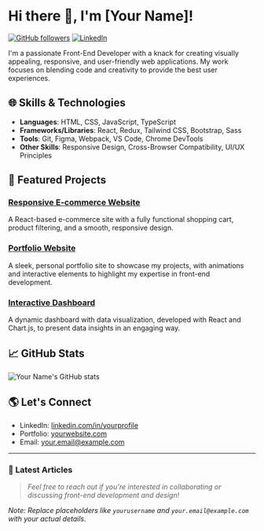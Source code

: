 # Hi there 👋, I'm [Your Name]!

[![GitHub followers](https://img.shields.io/github/followers/yourusername?label=Follow&style=social)](https://github.com/yourusername)
[![LinkedIn](https://img.shields.io/badge/LinkedIn-blue?logo=linkedin&logoColor=white)](https://www.linkedin.com/in/yourprofile/)

I'm a passionate Front-End Developer with a knack for creating visually appealing, responsive, and user-friendly web applications. My work focuses on blending code and creativity to provide the best user experiences.

## 🌐 Skills & Technologies
- **Languages**: HTML, CSS, JavaScript, TypeScript
- **Frameworks/Libraries**: React, Redux, Tailwind CSS, Bootstrap, Sass
- **Tools**: Git, Figma, Webpack, VS Code, Chrome DevTools
- **Other Skills**: Responsive Design, Cross-Browser Compatibility, UI/UX Principles

## 📂 Featured Projects

### [Responsive E-commerce Website](https://github.com/yourusername/E-commerce)
A React-based e-commerce site with a fully functional shopping cart, product filtering, and a smooth, responsive design.

### [Portfolio Website](https://github.com/yourusername/Portfolio)
A sleek, personal portfolio site to showcase my projects, with animations and interactive elements to highlight my expertise in front-end development.

### [Interactive Dashboard](https://github.com/yourusername/Dashboard)
A dynamic dashboard with data visualization, developed with React and Chart.js, to present data insights in an engaging way.

## 📈 GitHub Stats

![Your Name's GitHub stats](https://github-readme-stats.vercel.app/api?username=yourusername&show_icons=true&theme=radical)

## 🌎 Let's Connect

- LinkedIn: [linkedin.com/in/yourprofile](https://www.linkedin.com/in/yourprofile/)
- Portfolio: [yourwebsite.com](https://yourwebsite.com)
- Email: [your.email@example.com](mailto:your.email@example.com)

---

### 📖 Latest Articles

<!-- BLOG-POST-LIST:START -->
<!-- BLOG-POST-LIST:END -->

> *Feel free to reach out if you're interested in collaborating or discussing front-end development and design!*

*Note: Replace placeholders like `yourusername` and `your.email@example.com` with your actual details.*
